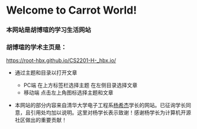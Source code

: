 # Welcome to Carrot World!

### 本网站是胡博瑄的学习生活网站
### 胡博瑄的学术主页是： 
<https://root-hbx.github.io/CS2201-H-_hbx.io/>

- 通过主题和目录以打开文章
    - PC端 在上方标签栏选择主题 在左侧目录选择文章
    - 移动端 点击左上角图标选择主题和文章
    
- 本网站的部分内容来自清华大学电子工程系[杨希杰](https://yang-xijie.github.io/ME/introduction/)学长的网站。已征询学长同意，且引用处均加以说明。这里对杨学长表示致谢！感谢杨学长为计算机开源社区做出的重要贡献！